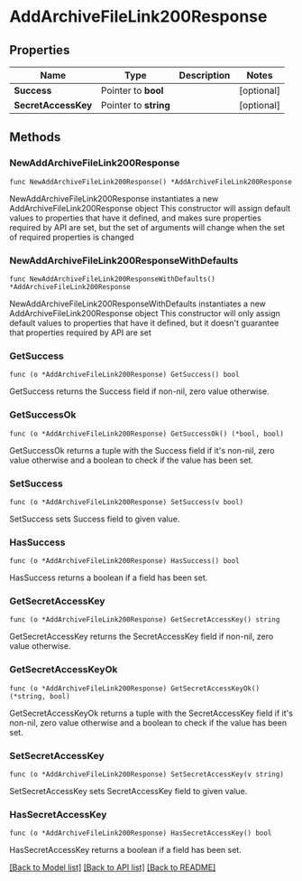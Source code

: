 # AddArchiveFileLink200Response

## Properties

Name | Type | Description | Notes
------------ | ------------- | ------------- | -------------
**Success** | Pointer to **bool** |  | [optional] 
**SecretAccessKey** | Pointer to **string** |  | [optional] 

## Methods

### NewAddArchiveFileLink200Response

`func NewAddArchiveFileLink200Response() *AddArchiveFileLink200Response`

NewAddArchiveFileLink200Response instantiates a new AddArchiveFileLink200Response object
This constructor will assign default values to properties that have it defined,
and makes sure properties required by API are set, but the set of arguments
will change when the set of required properties is changed

### NewAddArchiveFileLink200ResponseWithDefaults

`func NewAddArchiveFileLink200ResponseWithDefaults() *AddArchiveFileLink200Response`

NewAddArchiveFileLink200ResponseWithDefaults instantiates a new AddArchiveFileLink200Response object
This constructor will only assign default values to properties that have it defined,
but it doesn't guarantee that properties required by API are set

### GetSuccess

`func (o *AddArchiveFileLink200Response) GetSuccess() bool`

GetSuccess returns the Success field if non-nil, zero value otherwise.

### GetSuccessOk

`func (o *AddArchiveFileLink200Response) GetSuccessOk() (*bool, bool)`

GetSuccessOk returns a tuple with the Success field if it's non-nil, zero value otherwise
and a boolean to check if the value has been set.

### SetSuccess

`func (o *AddArchiveFileLink200Response) SetSuccess(v bool)`

SetSuccess sets Success field to given value.

### HasSuccess

`func (o *AddArchiveFileLink200Response) HasSuccess() bool`

HasSuccess returns a boolean if a field has been set.

### GetSecretAccessKey

`func (o *AddArchiveFileLink200Response) GetSecretAccessKey() string`

GetSecretAccessKey returns the SecretAccessKey field if non-nil, zero value otherwise.

### GetSecretAccessKeyOk

`func (o *AddArchiveFileLink200Response) GetSecretAccessKeyOk() (*string, bool)`

GetSecretAccessKeyOk returns a tuple with the SecretAccessKey field if it's non-nil, zero value otherwise
and a boolean to check if the value has been set.

### SetSecretAccessKey

`func (o *AddArchiveFileLink200Response) SetSecretAccessKey(v string)`

SetSecretAccessKey sets SecretAccessKey field to given value.

### HasSecretAccessKey

`func (o *AddArchiveFileLink200Response) HasSecretAccessKey() bool`

HasSecretAccessKey returns a boolean if a field has been set.


[[Back to Model list]](../README.md#documentation-for-models) [[Back to API list]](../README.md#documentation-for-api-endpoints) [[Back to README]](../README.md)


